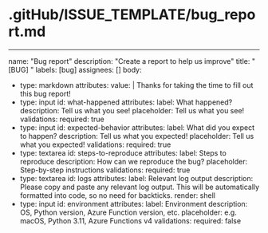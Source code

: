 # .gitHub/ISSUE_TEMPLATE/bug_report.md
---
name: "Bug report"
description: "Create a report to help us improve"
title: "[BUG] "
labels: [bug]
assignees: []
body:
  - type: markdown
    attributes:
      value: |
        Thanks for taking the time to fill out this bug report!
  - type: input
    id: what-happened
    attributes:
      label: What happened?
      description: Tell us what you see!
      placeholder: Tell us what you see!
    validations:
      required: true
  - type: input
    id: expected-behavior
    attributes:
      label: What did you expect to happen?
      description: Tell us what you expected!
      placeholder: Tell us what you expected!
    validations:
      required: true
  - type: textarea
    id: steps-to-reproduce
    attributes:
      label: Steps to reproduce
      description: How can we reproduce the bug?
      placeholder: Step-by-step instructions
    validations:
      required: true
  - type: textarea
    id: logs
    attributes:
      label: Relevant log output
      description: Please copy and paste any relevant log output. This will be automatically formatted into code, so no need for backticks.
      render: shell
  - type: input
    id: environment
    attributes:
      label: Environment
      description: OS, Python version, Azure Function version, etc.
      placeholder: e.g. macOS, Python 3.11, Azure Functions v4
    validations:
      required: false

